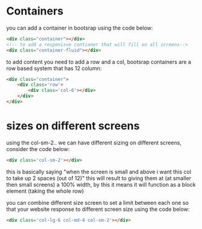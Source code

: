 # Containers

you can add a container in bootsrap using the code below:

```html
<div class="container"></div>
<!-- to add a responisve contianer that will fill on all screens-->
<div class="container-fluid"></div>
```

to add content you need to add a row and a col, bootsrap containers are a row based system that has 12 column:

```html
<div class="container">
	<div class='row'>
		<div class='col-6'></div>
	</div>
</div>
```


# sizes on different screens

using the col-sm-2.. we can have different sizing on different screens, consider the code below:

```html
<div class='col-sm-2'></div>
```


this is basically saying "when the screen is small and above i want this col to take up 2 spaces (out of 12)" this will result to giving them at (at smaller then small screens) a 100% width, by this it means it will function as a block element (taking the whole row)

you can combine different size screen to set a limit between each one so that your website response to different screen size using the code below:

```html
<div class='col-lg-6 col-md-4 col-sm-2'></div>
```